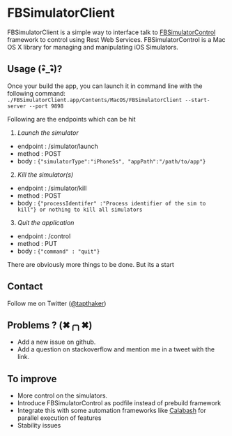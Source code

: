 # FBSimulatorClient
FBSimulatorClient is a simple way to interface talk to [FBSimulatorControl](https://github.com/facebook/FBSimulatorControl) framework to control  using Rest Web Services.
FBSimulatorControl is a Mac OS X library for managing and manipulating iOS Simulators.

## Usage (•ิ_•ิ)?

Once your build the app, you can launch it in command line with the following command:
`./FBSimulatorClient.app/Contents/MacOS/FBSimulatorClient --start-server --port 9898`

Following are the endpoints which can be hit 

1. *Launch the simulator*
  - endpoint : /simulator/launch
  - method   : POST
  - body     : `{"simulatorType":"iPhone5s", "appPath":"/path/to/app"}`

2. *Kill the simulator(s)*
  - endpoint : /simulator/kill
  - method   : POST
  - body     : `{"processIdentifer" :"Process identifier of the sim to kill"} or nothing to kill all simulators`

3. *Quit the application*
  - endpoint : /control
  - method   : PUT
  - body     : `{"command" : "quit"}`

There are obviously more things to be done. But its a start 

## Contact

Follow me on Twitter ([@tapthaker](https://twitter.com/tapthaker))

## Problems ? (✖╭╮✖)

* Add a new issue on github.
* Add a question on stackoverflow and mention me in a tweet with the link.

## To improve

* More control on the simulators. 
* Introduce FBSimulatorControl as podfile instead of prebuild framework
* Integrate this with some automation frameworks like [Calabash](http://calaba.sh/) for parallel execution of features
* Stability issues

